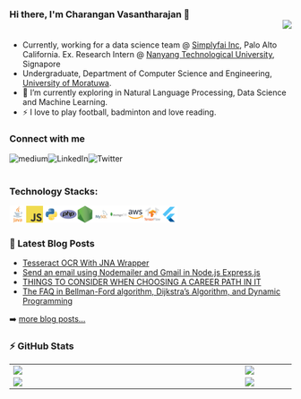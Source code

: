 ### Hi there, I'm Charangan Vasantharajan 👋 <div align = 'right'>![](https://komarev.com/ghpvc/?username=chaarangan&color=yellow)</div>

<!--
**charangan/charangan** is a ✨ _special_ ✨ repository because its `README.md` (this file) appears on your GitHub profile.-->

- Currently, working for a data science team @ [Simplyfai Inc](https://www.simplyfai.com), Palo Alto California. Ex. Research Intern @ [Nanyang Technological University](https://www.ntu.edu.sg), Signapore 
- Undergraduate, Department of Computer Science and Engineering, [University of Moratuwa](https://uom.lk).
- 🌱 I’m currently exploring in Natural Language Processing, Data Science and Machine Learning.
-  ⚡ I love to play football, badminton and love reading.

### Connect with me
[<img align="left" alt="medium" src="https://img.shields.io/badge/medium-%2312100E.svg?&style=for-the-badge&logo=medium&logoColor=white" />][blog]
[<img align="left" alt="LinkedIn" src="https://img.shields.io/badge/linkedin-%230077B5.svg?&style=for-the-badge&logo=linkedin&logoColor=white" />][linkedin]
[<img align="left" alt="Twitter" src="https://img.shields.io/badge/twitter-1DA1F2?style=for-the-badge&logo=twitter&logoColor=white" />][twitter]
<br />
<br />

### Technology Stacks:
[<img align="left" alt="Java" width="30px" src="https://raw.githubusercontent.com/github/explore/80688e429a7d4ef2fca1e82350fe8e3517d3494d/topics/java/java.png" />][blog]
[<img align="left" alt="Javascript" width="30px" src="https://raw.githubusercontent.com/github/explore/80688e429a7d4ef2fca1e82350fe8e3517d3494d/topics/javascript/javascript.png" />][blog]
[<img align="left" alt="Python" width="30px" src="https://raw.githubusercontent.com/github/explore/80688e429a7d4ef2fca1e82350fe8e3517d3494d/topics/python/python.png" />][blog]
[<img align="left" alt="PHP" width="30px" src="https://raw.githubusercontent.com/github/explore/80688e429a7d4ef2fca1e82350fe8e3517d3494d/topics/php/php.png" />][blog]
[<img align="left" alt="NodeJs" width="30px" src="https://raw.githubusercontent.com/github/explore/80688e429a7d4ef2fca1e82350fe8e3517d3494d/topics/nodejs/nodejs.png" />][blog]
[<img align="left" alt="MySql" width="30px" src="https://raw.githubusercontent.com/github/explore/80688e429a7d4ef2fca1e82350fe8e3517d3494d/topics/mysql/mysql.png" />][blog]
[<img align="left" alt="MongoDB" width="30px" src="https://raw.githubusercontent.com/github/explore/80688e429a7d4ef2fca1e82350fe8e3517d3494d/topics/mongodb/mongodb.png" />][blog]
[<img align="left" alt="AWS" width="30px" src="https://raw.githubusercontent.com/github/explore/fbceb94436312b6dacde68d122a5b9c7d11f9524/topics/aws/aws.png" />][blog]
[<img align="left" alt="TensorFlow" width="30px" src="https://raw.githubusercontent.com/github/explore/80688e429a7d4ef2fca1e82350fe8e3517d3494d/topics/tensorflow/tensorflow.png" />][blog]
[<img align="left" alt="Flutter" width="30px" src="https://raw.githubusercontent.com/github/explore/80688e429a7d4ef2fca1e82350fe8e3517d3494d/topics/flutter/flutter.png" />][blog]

<br />
<br />

### 📕 Latest Blog Posts

<!-- BLOG-POST-LIST:START -->
- [Tesseract OCR With JNA Wrapper](https://medium.com/swlh/tesseract-ocr-with-java-jna-8b046dafcc85)
- [Send an email using Nodemailer and Gmail in Node.js Express.js](https://charangan.medium.com/send-an-email-using-nodemailer-and-gmail-in-node-js-express-js-34523d5e0aa4)
- [THINGS TO CONSIDER WHEN CHOOSING A CAREER PATH IN IT](https://charangan.medium.com/things-to-consider-when-choosing-a-career-path-in-it-d82b6ad9b3c7)
- [The FAQ in Bellman-Ford algorithm, Dijkstra’s Algorithm, and Dynamic Programming
](https://charangan.medium.com/the-faq-in-bellman-ford-algorithm-dijkstras-algorithm-and-dynamic-programming-a1c5f4734524)
<!-- BLOG-POST-LIST:END -->

➡️ [more blog posts...](https://charangan.medium.com/)

### :zap: GitHub Stats

<center>
  <table>
    <tr>
        <td><img width="400px" align="left" src="https://github-readme-stats.vercel.app/api/top-langs/?username=chaarangan&hide=html&layout=compact&theme=buefy" /></td>
        <td><img width="495px" align="left" src="https://github-readme-stats.vercel.app/api?username=chaarangan&hide=html&layout=compact&theme=buefy"/></td>
    </tr> 
    <tr>
        <td><img align="left" src="https://github-readme-streak-stats.herokuapp.com/?user=chaarangan" /></td>
        <td><img align="left" src="https://github-profile-trophy.vercel.app/?username=chaarangan" /></td>
    </tr> 
  </table>
</center>


[blog]: https://charangan.medium.com/
[linkedin]: https://www.linkedin.com/in/charangan/
[twitter]: https://twitter.com/Chaarangan/
